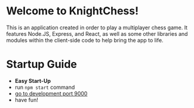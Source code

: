 # Welcome to KnightChess!

This is an application created in order to play a multiplayer
chess game. It features Node.JS, Express, and React, as well as
some other libraries and modules within the client-side code to
help bring the app to life.

# Startup Guide

-   **Easy Start-Up**
-   run `npm start` command
-   [go to development port 9000](http://localhost:9000)
-   have fun!

